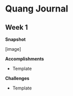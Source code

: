 # Quang Journal

## Week 1

**Snapshot**

[image]

**Accomplishments**

- Template

**Challenges**

- Template
